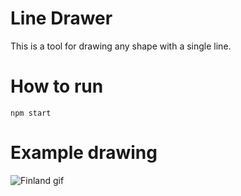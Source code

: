 
# Line Drawer

This is a tool for drawing any shape with a single line.

# How to run

```
npm start
```

# Example drawing

![Finland gif](suomi.gif "Finland gif")
